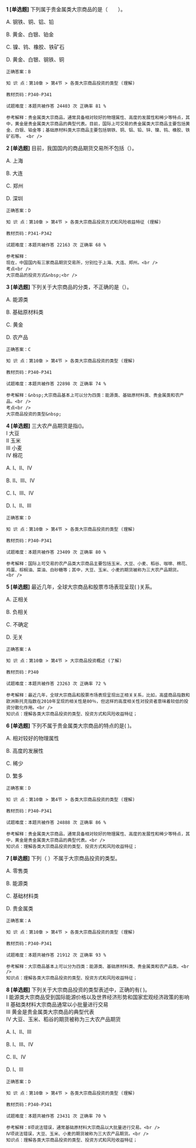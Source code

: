 **1 [单选题]** 下列属于贵金属类大宗商品的是（&emsp;&emsp;）。 

A. 钢铁、铜、铝、铅

B. 黄金、白银、铂金

C. 镍、钨、橡胶、铁矿石

D. 黄金、白银、钢铁、铜 

```
正确答案：B

知 识 点：第10章 > 第4节 > 各类大宗商品投资的类型 (理解)

教材页码：P340-P341

试题难度：本题共被作答 24403 次 正确率 81 %

参考解释：贵金属类大宗商品，通常具备相对较好的物理属性、高度的发展性和稀少等特点，其中，黄金是贵金属类大宗商品的典型代表。目前，国际上可交易的贵金属类大宗商品主要包括黄金、白银、铂金等；基础原材料类大宗商品主要包括钢铁、铜、铝、铅、锌、镍、钨、橡胶、铁矿石等。 <br />

```


**2 [单选题]** 
目前，我国国内的商品期货交易所不包括（）。    

A. 上海&nbsp;

B. 大连&nbsp;

C. 郑州

D. 深圳

```
正确答案：D

知 识 点：第10章 > 第4节 > 各类大宗商品投资方式和风险收益特征 (理解)

教材页码：P341-P342

试题难度：本题共被作答 22163 次 正确率 68 %

参考解释：
现在，中国国内有三家商品期货交易所，分别位于上海、大连、郑州。<br />
考点<br />
大宗商品的投资方式&nbsp;<br />

```


**3 [单选题]** 下列关于大宗商品的分类，不正确的是（）。

A. 能源类

B. 基础原材料类

C. 黄金

D. 农产品

```
正确答案：C

知 识 点：第10章 > 第4节 > 各类大宗商品投资的类型 (理解)

教材页码：P340-P341

试题难度：本题共被作答 22898 次 正确率 74 %

参考解释：&nbsp;大宗商品基本上可以分为四类：能源类、基础原材料类、贵金属类和农产品。<br />
考点<br />
大宗商品投资的类型&nbsp;
```


**4 [单选题]** 三大农产品期货是指()。 <br />
Ⅰ 大豆 <br />
Ⅱ 玉米 <br />
Ⅲ 小麦 <br />
Ⅳ 棉花 

A. Ⅰ、Ⅱ、Ⅳ

B. Ⅱ、Ⅲ、Ⅳ

C. Ⅰ、Ⅲ、Ⅳ

D. Ⅰ、Ⅱ、Ⅲ 

```
正确答案：D

知 识 点：第10章 > 第4节 > 各类大宗商品投资的类型 (理解)

教材页码：P340-P341

试题难度：本题共被作答 23409 次 正确率 80 %

参考解释：国际上可交易的农产品类大宗商品主要包括玉米、大豆、小麦、稻谷、咖啡、棉花、鸡蛋、棕榈油、菜油、白砂糖等；其中，大豆、玉米、小麦的期货被称为三大农产品期货。 <br />

```


**5 [单选题]** 最近几年，全球大宗商品和股票市场表现呈现( )关系。

A. 正相关

B. 负相关

C. 不确定

D. 无关 

```
正确答案：A

知 识 点：第10章 > 第4节 > 大宗商品投资概述 (了解)

教材页码：P340

试题难度：本题共被作答 23263 次 正确率 72 %

参考解释：最近几年，全球大宗商品和股票市场表现呈现出正相关关系，比如，高盛商品指数和欧洲斯托克指数在2010年呈现的相关性是80％，但这样的高度相关性对投资者意味着较低的投资分散化作用。<br />
知识点：理解各类大宗商品投资的类型、投资方式和风险收益特征；
```


**6 [单选题]** 下列不属于贵金属类大宗商品的特点的是( )。

A. 相对较好的物理属性

B. 高度的发展性

C. 稀少

D. 繁多 

```
正确答案：D

知 识 点：第10章 > 第4节 > 各类大宗商品投资的类型 (理解)

教材页码：P340-P341

试题难度：本题共被作答 24888 次 正确率 86 %

参考解释：贵金属类大宗商品，通常具备相对较好的物理属性、高度的发展性和稀少等特点，其中，黄金是贵金属类大宗商品的典型代表。<br />
知识点：理解各类大宗商品投资的类型、投资方式和风险收益特征；
```


**7 [单选题]** 下列（     ）不属于大宗商品投资的类型。

A. 零售类

B. 能源类

C. 基础材料类

D. 贵金属类

```
正确答案：A

知 识 点：第10章 > 第4节 > 各类大宗商品投资的类型 (理解)

教材页码：P340-P341

试题难度：本题共被作答 21912 次 正确率 93 %

参考解释：大宗商品基本上可以分为四类：能源类、基础原材料类、贵金属类和农产品类。<br />
知识点：理解各类大宗商品投资的类型、投资方式和风险收益特征；
```


**8 [单选题]** 下列关于大宗商品投资的类型表述中，正确的有( )。 <br />
Ⅰ 能源类大宗商品受到国际能源价格以及世界经济形势和国家宏观经济政策的影响 <br />
Ⅱ 基础类材料大宗商品通常以小批量进行交易 <br />
Ⅲ 黄金是贵金属类大宗商品的典型代表 <br />
Ⅳ 大豆、玉米、稻谷的期货被称为三大农产品期货

A. Ⅰ、Ⅱ、Ⅲ

B. Ⅰ、Ⅲ、Ⅳ

C. Ⅱ、Ⅳ

D. Ⅰ、Ⅲ 

```
正确答案：D

知 识 点：第10章 > 第4节 > 各类大宗商品投资的类型 (理解)

教材页码：P340-P341

试题难度：本题共被作答 23431 次 正确率 70 %

参考解释：Ⅱ项说法错误，通常基础原材料大宗商品以大批量进行交易。<br />
Ⅳ项说法错误，大豆、玉米、小麦的期货被称为三大农产品期货。<br />
知识点：理解各类大宗商品投资的类型、投资方式和风险收益特征；
```

